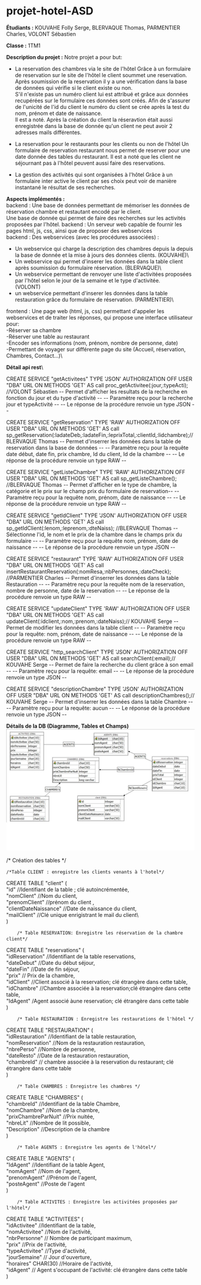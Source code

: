# projet-hotel-ASD

**Étudiants :** KOUVAHE Folly Serge, BLERVAQUE Thomas, PARMENTIER Charles, VOLONT Sébastien

**Classe :** 1TM1

**Description du projet :** Notre projet a pour but:
- La reservation des chambres via le site de l'hôtel
Grâce à un formulaire de reservation sur le site de l'hôtel le client soummet une reservation.\
Après soumission de la reservation il y a une vérification dans la base de données qui vérifie si le client existe ou non. \
S'il n'existe pas un numéro client lui est attribué et grâce aux données recupérées sur le formulaire ces données sont créés.
Afin de s'assurer de l'unicité de l'id du client le numéro du client se crée après la test du nom, prénom et date de naissance.\
Il est a noté. Après la création du client la réseravtion était aussi enregistrée dans la base de donnée qu'un client ne peut avoir 2 adresses mails différentes.

- La reservation pour le restaurants pour les clients ou non de l'hôtel
Un formulaire de reservation restaurant nous permet de reserver pour une date donnée des tables du restaurant. Il est a noté que les client ne séjournant pas à l'hôtel peuvent aussi faire des reservations.

- La gestion des activités qui sont organisées à l'hôtel
Grâce à un formulaire inter active le client par ses choix peut voir de manière instantané le résultat de ses recherches.

**Aspects implémentés :**\
backend : Une base de données permettant de mémoriser les données de réservation chambre et restautant encodé par le client.\
Une base de donnée qui permet de faire des recherches sur les activités proposées par l'hôtel.
backend : Un serveur web capable de fournir les pages html, js, css, ainsi que de proposer des webservices\
backend : Des webservices (avec les procédures associées) :
- Un webservice qui charge la description des chambres depuis la depuis la base de donnée et la mise à jours des données clients. (KOUVAHE)\
- Un webservice qui permet d'inserer les données dans la table client  après soumission du formulaire réservation. (BLERVAQUE)\
- Un webservice permettant de renvoyer une liste d'activitées proposées par l'hôtel selon le jour de la semaine et le type d'activitée.\
(VOLONT)
- un webservice permettant d'inserer les données dans la table restauration grâce du formulaire de réservation. (PARMENTIER)\


frontend : Une page web (html, js, css) permettant d'appeler les webservices et de traiter les réponses, qui propose une interface utilisateur pour:\
-Réserver sa chambre\
-Réserver une table au restaurant\
-Encoder ses informations (nom, prénom, nombre de personne, date)\
-Permettant de voyager sur différente page du site (Accueil, réservation, Chambres, Contact...)\

**Détail api rest**\

CREATE SERVICE "getActivitees" TYPE 'JSON' AUTHORIZATION OFF USER "DBA" URL ON METHODS 'GET' AS call proc_getActivitee(:jour,:typeActi); //VOLONT Sébastien
-- Permet d'afficher les resultats de la recherche en fonction du jour et du type d'activité --
-- Paramètre reçu pour la recherche jour et typeActivité --
-- Le réponse de la procédure renvoie un type JSON  --

CREATE SERVICE "getReservation" TYPE 'RAW' AUTHORIZATION OFF USER "DBA" URL ON METHODS 'GET' AS call sp_getReservation(:ladateDeb,:ladateFin,:leprixTotal,:clientId,:lidchambre);//BLERVAQUE Thomas
-- Permet d'inserrer les données dans la table de reservation dans la base de données --
-- Paramètre reçu pour la requête date début, date fin, prix chambre, Id du client, Id de la chambre --
-- Le réponse de la procédure renvoie un type RAW  --

CREATE SERVICE "getListeChambre" TYPE 'RAW' AUTHORIZATION OFF USER "DBA" URL ON METHODS 'GET' AS call sp_getListeChambre(); //BLERVAQUE Thomas
-- Permet d'afficher en le type de chambre, la catégorie et le prix sur le champ prix du formulaire de reservation--
-- Paramètre reçu pour la requête nom, prénom, date de naissance --
-- Le réponse de la procédure renvoie un type RAW  --

CREATE SERVICE "getIdClient" TYPE 'JSON' AUTHORIZATION OFF USER "DBA" URL ON METHODS 'GET' AS call sp_getIdClient(:lenom,:leprenom,:dteNaiss); //BLERVAQUE Thomas
-- Sélectionne l'id, le nom et le prix de la chambre dans le champs prix du formulaire  --
-- Paramètre reçu pour la requête nom, prénom, date de naissance --
-- Le réponse de la procédure renvoie un type JSON  --

CREATE SERVICE "restaurant" TYPE 'RAW' AUTHORIZATION OFF USER "DBA" URL ON METHODS 'GET' AS call insertRestaurantReservation(:nomResa,:nbPersonnes,:dateCheck); //PARMENTIER Charles
-- Permet d'inserrer les données dans la table Restauration  --
-- Paramètre reçu pour la requête nom de la reservation, nombre de personne, date de la reservation --
-- Le réponse de la procédure renvoie un type RAW  --


CREATE SERVICE "updateClient" TYPE 'RAW' AUTHORIZATION OFF USER "DBA" URL ON METHODS 'GET' AS call updateClient(:idclient,:nom,:prenom,:dateNaiss);// KOUVAHE Serge
-- Permet de modifier les données dans la table client  --
-- Paramètre reçu pour la requête: nom, prénom, date de naissance  --
-- Le réponse de la procédure renvoie un type RAW  --

 
CREATE SERVICE "http_searchClient" TYPE 'JSON' AUTHORIZATION OFF USER "DBA" URL ON METHODS 'GET' AS call searchClient(:email);// KOUVAHE Serge
-- Permet de faire la recherche du client grâce à son email  --
-- Paramètre reçu pour la requête: email --
-- Le réponse de la procédure renvoie un type JSON  --


CREATE SERVICE "descriptionChambre" TYPE 'JSON' AUTHORIZATION OFF USER "DBA" URL ON METHODS 'GET' AS call descriptionChambres();// KOUVAHE Serge
-- Permet d'inserrer les données dans la table Chambre  --
-- Paramètre reçu pour la requête: aucun --
-- Le réponse de la procédure renvoie un type JSON  --




**Détails de la DB (Diagramme, Tables et Champs)**\
<img src="frontend/img/diagramme DB hotel projet.png">

/* Création des tables */

	/*Table CLIENT : enregistre les clients venants à l'hotel*/
CREATE TABLE "client" (\
	"id" //Identifiant de la table ; clé autoincrémentée,\
	"nomClient" //Nom du client,\
	"prenomClient" //prénom du client ,\
	"clientDateNaissance" //Date de naissance du client,\
	"mailClient" //Clé unique enrigistrant le mail du client\	
) 
		
		/* Table RESERVATION: Enregistre les réservation de la chambre client*/

CREATE TABLE "reservations" (\
	"idReservation" //Identifiant de la table reservations,\
	"dateDebut" //Date du début séjour,\
	"dateFin" //Date de fin séjour,\
	"prix" // Prix de la chambre,\
	"idClient" //Client associé à la reservation; clé étrangère dans cette table,\
	"idChambre" //Chambre associée à la reservation;clé étrangère dans cette table,\
	"IdAgent" /Agent associé àune reservation; clé étrangère dans cette table\
	)

		/* Table RESTAURATION : Enregistre les restaurations de l'hôtel */
		
CREATE TABLE "RESTAURATION" (\
	"idRestauration" //Identifiant de la table restauration,\
	"nomReservation" //Nom de la restauration restauration,\
	"nbrePerso" //Nombre de personne,\
	"dateResto" //Date de la restauration restauration,\
	"chambreId" // chambre associée à la reservation du restaurant; clé étrangère dans cette table\
	)
	
		/* Table CHAMBRES : Enregistre les chambres */
CREATE TABLE "CHAMBRES" (\
	"chambreId" //Identifiant de la table Chambre,\
	"nomChambre" //Nom de la chambre,\
	"prixChambreParNuit" //Prix nuitée,\
	"nbreLit" //Nombre de lit possible,\
	"Description" //Description de la chambre\
	)
		
		/* Table AGENTS : Enregistre les agents de l'hôtel*/
CREATE TABLE "AGENTS" (\
	"IdAgent" //Identifiant de la table Agent,\
	"nomAgent" //Nom de l'agent,\
	"prenomAgent" //Prénom de l'agent,\
	"posteAgent" //Poste de l'agent\
	)
	
		/* Table ACTIVITES : Enregistre les activitées proposées par l'hôtel*/
CREATE TABLE "ACTIVITEES" (\
	"idActivitee" //Identifiant de la table,\
	"nomActivitee" //Nom de l'activité,\
	"nbrPersonne" // Nombre de participant maximum,\
	"prix" //Prix de l'activité,\
	"typeActivitee" //Type d'activité,\
	"jourSemaine" // Jour d'ouverture,\
	"horaires" CHAR(30) //Horaire de l'activité,\
	"idAgent" // Agent s'occupant de l'activité: clé étrangère dans cette table\
	)
